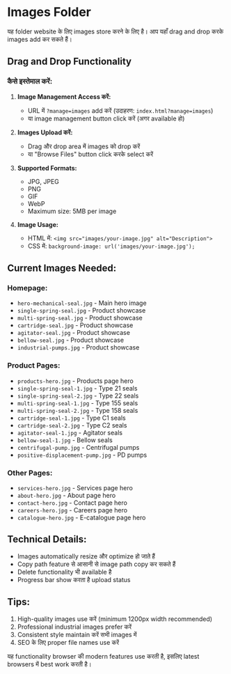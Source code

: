 # Images Folder

यह folder website के लिए images store करने के लिए है। आप यहाँ drag and drop करके images add कर सकते हैं।

## Drag and Drop Functionality

### कैसे इस्तेमाल करें:

1. **Image Management Access करें:**
   - URL में `?manage=images` add करें (उदाहरण: `index.html?manage=images`)
   - या image management button click करें (अगर available हो)

2. **Images Upload करें:**
   - Drag और drop area में images को drop करें
   - या "Browse Files" button click करके select करें

3. **Supported Formats:**
   - JPG, JPEG
   - PNG
   - GIF
   - WebP
   - Maximum size: 5MB per image

4. **Image Usage:**
   - HTML में: `<img src="images/your-image.jpg" alt="Description">`
   - CSS में: `background-image: url('images/your-image.jpg');`

## Current Images Needed:

### Homepage:
- `hero-mechanical-seal.jpg` - Main hero image
- `single-spring-seal.jpg` - Product showcase
- `multi-spring-seal.jpg` - Product showcase
- `cartridge-seal.jpg` - Product showcase
- `agitator-seal.jpg` - Product showcase
- `bellow-seal.jpg` - Product showcase
- `industrial-pumps.jpg` - Product showcase

### Product Pages:
- `products-hero.jpg` - Products page hero
- `single-spring-seal-1.jpg` - Type 21 seals
- `single-spring-seal-2.jpg` - Type 22 seals
- `multi-spring-seal-1.jpg` - Type 155 seals
- `multi-spring-seal-2.jpg` - Type 158 seals
- `cartridge-seal-1.jpg` - Type C1 seals
- `cartridge-seal-2.jpg` - Type C2 seals
- `agitator-seal-1.jpg` - Agitator seals
- `bellow-seal-1.jpg` - Bellow seals
- `centrifugal-pump.jpg` - Centrifugal pumps
- `positive-displacement-pump.jpg` - PD pumps

### Other Pages:
- `services-hero.jpg` - Services page hero
- `about-hero.jpg` - About page hero
- `contact-hero.jpg` - Contact page hero
- `careers-hero.jpg` - Careers page hero
- `catalogue-hero.jpg` - E-catalogue page hero

## Technical Details:

- Images automatically resize और optimize हो जाते हैं
- Copy path feature से आसानी से image path copy कर सकते हैं
- Delete functionality भी available है
- Progress bar show करता है upload status

## Tips:

1. High-quality images use करें (minimum 1200px width recommended)
2. Professional industrial images prefer करें
3. Consistent style maintain करें सभी images में
4. SEO के लिए proper file names use करें

यह functionality browser की modern features use करती है, इसलिए latest browsers में best work करती है। 
